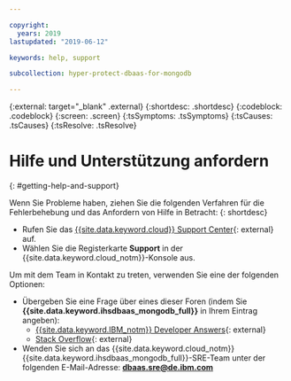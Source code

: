 ```yaml
---

copyright:
  years: 2019
lastupdated: "2019-06-12"

keywords: help, support

subcollection: hyper-protect-dbaas-for-mongodb

---
```

{:external: target="_blank" .external}
{:shortdesc: .shortdesc}
{:codeblock: .codeblock}
{:screen: .screen}
{:tsSymptoms: .tsSymptoms}
{:tsCauses: .tsCauses}
{:tsResolve: .tsResolve}


# Hilfe und Unterstützung anfordern
{: #getting-help-and-support}

Wenn Sie Probleme haben, ziehen Sie die folgenden Verfahren für die Fehlerbehebung und das Anfordern von Hilfe in Betracht:
{: shortdesc}

* Rufen Sie das [{{site.data.keyword.cloud}} Support Center](https://cloud.ibm.com/unifiedsupport/supportcenter){: external} auf.
* Wählen Sie die Registerkarte **Support** in der {{site.data.keyword.cloud_notm}}-Konsole aus. 

Um mit dem Team in Kontakt zu treten, verwenden Sie eine der folgenden Optionen:

* Übergeben Sie eine Frage über eines dieser Foren (indem Sie **{{site.data.keyword.ihsdbaas_mongodb_full}}** in Ihrem Eintrag angeben):
    * [{{site.data.keyword.IBM_notm}} Developer Answers](https://developer.ibm.com/answers/index.html){: external}
    * [Stack Overflow](https://stackoverflow.com/){: external}
* Wenden Sie sich an das {{site.data.keyword.cloud_notm}} {{site.data.keyword.ihsdbaas_mongodb_full}}-SRE-Team unter der folgenden E-Mail-Adresse: **dbaas.sre@de.ibm.com** 	
